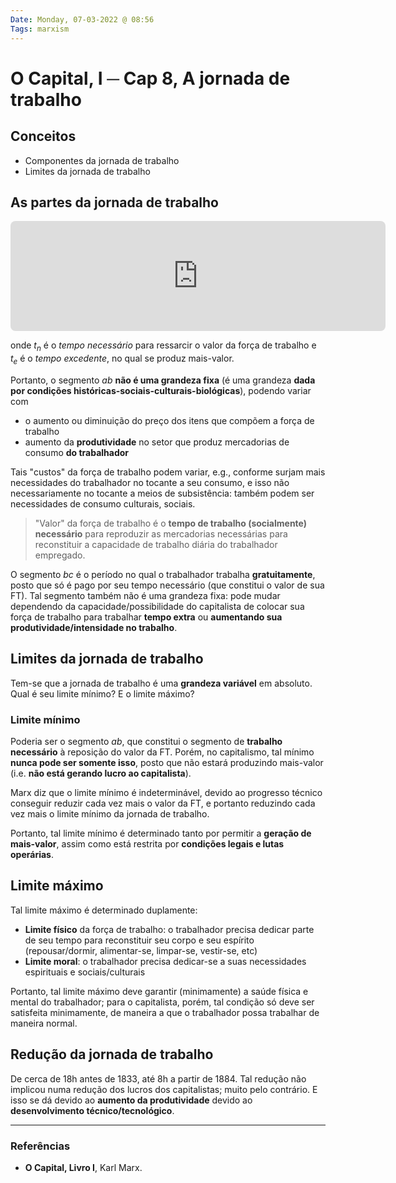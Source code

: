 ```yaml
---
Date: Monday, 07-03-2022 @ 08:56
Tags: marxism
---
```

# O Capital, I ─ Cap 8, A jornada de trabalho
## Conceitos
* Componentes da jornada de trabalho
* Limites da jornada de trabalho

## As partes da jornada de trabalho
<!-- https://q.uiver.app/?q=WzAsMyxbMCwwLCJhIl0sWzMsMCwiYiJdLFs3LDAsImMiXSxbMCwxLCJ0X24iLDAseyJzdHlsZSI6eyJoZWFkIjp7Im5hbWUiOiJub25lIn19fV0sWzEsMiwidF9lIiwwLHsic3R5bGUiOnsiaGVhZCI6eyJuYW1lIjoibm9uZSJ9fX1dXQ== --> <iframe class="quiver-embed" src="https://q.uiver.app/?q=WzAsMyxbMCwwLCJhIl0sWzMsMCwiYiJdLFs3LDAsImMiXSxbMCwxLCJ0X24iLDAseyJzdHlsZSI6eyJoZWFkIjp7Im5hbWUiOiJub25lIn19fV0sWzEsMiwidF9lIiwwLHsic3R5bGUiOnsiaGVhZCI6eyJuYW1lIjoibm9uZSJ9fX1dXQ==&embed" width="600" height="176" style="border-radius: 8px; border: none;"></iframe>
onde $t_n$ é o *tempo necessário* para ressarcir o valor da força de trabalho
e $t_e$ é o *tempo excedente*, no qual se produz mais-valor.

Portanto, o segmento $ab$ **não é uma grandeza fixa** (é uma grandeza **dada por condições históricas-sociais-culturais-biológicas**), podendo variar com
* o aumento ou diminuição do preço dos itens que compõem a força de trabalho
* aumento da **produtividade** no setor que produz mercadorias de consumo **do trabalhador**

Tais "custos" da força de trabalho podem variar, e.g., conforme surjam mais necessidades do trabalhador no tocante a seu consumo, e isso não necessariamente no tocante a meios de subsistência: também podem ser necessidades de consumo culturais, sociais.

> "Valor" da força de trabalho é o **tempo de trabalho (socialmente) necessário** para reproduzir as mercadorias necessárias para reconstituir a capacidade de trabalho diária do trabalhador empregado. 

O segmento $bc$ é o período no qual o trabalhador trabalha **gratuitamente**, posto que só é pago por seu tempo necessário (que constitui o valor de sua FT). Tal segmento também não é uma grandeza fixa: pode mudar dependendo da capacidade/possibilidade do capitalista de colocar sua força de trabalho para trabalhar **tempo extra** ou **aumentando sua produtividade/intensidade no trabalho**. 

## Limites da jornada de trabalho
Tem-se que a jornada de trabalho é uma **grandeza variável** em absoluto. Qual é seu limite mínimo? E o limite máximo?

### Limite mínimo
Poderia ser o segmento $ab$, que constitui o segmento de **trabalho necessário** à reposição do valor da FT. Porém, no capitalismo, tal mínimo **nunca pode ser somente isso**, posto que não estará produzindo mais-valor (i.e. **não está gerando lucro ao capitalista**).

Marx diz que o limite mínimo é indeterminável, devido ao progresso técnico conseguir reduzir cada vez mais o valor da FT, e portanto reduzindo cada vez mais o limite mínimo da jornada de trabalho.

Portanto, tal limite mínimo é determinado tanto por permitir a **geração de mais-valor**, assim como está restrita por **condições legais e lutas operárias**.

## Limite máximo
Tal limite máximo é determinado duplamente:
* **Limite físico** da força de trabalho: o trabalhador precisa dedicar parte de seu tempo para reconstituir seu corpo e seu espírito (repousar/dormir, alimentar-se, limpar-se, vestir-se, etc)
* **Limite moral**: o trabalhador precisa dedicar-se a suas necessidades espirituais e sociais/culturais

Portanto, tal limite máximo deve garantir (minimamente) a saúde física e mental do trabalhador; para o capitalista, porém, tal condição só deve ser satisfeita minimamente, de maneira a que o trabalhador possa trabalhar de maneira normal.

## Redução da jornada de trabalho
De cerca de 18h antes de 1833, até 8h a partir de 1884. Tal redução não implicou numa redução dos lucros dos capitalistas; muito pelo contrário. E isso se dá devido ao **aumento da produtividade** devido ao **desenvolvimento técnico/tecnológico**.



---
### Referências
- **O Capital, Livro I**, Karl Marx.